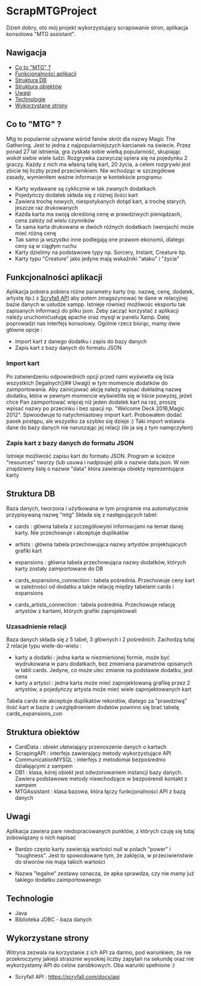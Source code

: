 # ScrapMTGProject


Dzień dobry, oto mój projekt wykorzystujący scrapowanie stron, aplikacja konsolowa "MTG assistant".


## Nawigacja
* [Co to "MTG" ? ](##Co-to-"MTG"-?)
* [Funkcjonalności aplikacji](##Funkcjonalności-aplikacji)
* [Struktura DB](##Struktura-DB)
* [Struktura obiektów](##Struktura-obiektów)
* [Uwagi](##Uwagi)
* [Technologie](##Technologie)
* [Wykorzystane strony](##Wykorzystane-strony)



## Co to "MTG" ?
Mtg to popularnie używane wśród fanów skrót dla nazwy Magic The Gathering. Jest to jedna z najpopularniejszych karcianek na świecie.
Przez ponad 27 lat istnienia, gra zyskała sobie wielką popularność, skupiając wokół siebie wiele ludzi. Rozgrywka zazwyczaj opiera 
się na pojedynku 2 graczy. Każdy z nich ma własną talię kart, 20 życia, a celem rozgrywki jest zbicie tej liczby przed przeciwnikiem.
Nie wchodząc w szczegółowe zasady, wymieniłem ważne informacje w kontekście programu:



* Karty wydawane są cyklicznie w tak zwanych dodatkach
* Pojedyńczy dodatek składa się z różnej ilości kart
* Zawiera trochę nowych, niespotykanych dotąd kart, a trochę starych, jeszcze raz drukowanych
* Każda karta ma swoją określoną cenę w prawdziwych pieniądzach, cena zależy od wielu czynników
* Ta sama karta drukowana w dwóch różnych dodatkach (wersjach) może mieć różną cenę
* Tak samo ja wszystko inne podlegają one prawom ekonomii, dlatego ceny są w ciągłym ruchu
* Karty dzielimy na podstawowe typy np. Sorcery, Instant, Creature itp. 
* Karty typu "Creature" jako jedyne mają wskaźniki "ataku" i "życia"



## Funkcjonalności aplikacji
Aplikacja pobiera pobiera różne parametry karty (np. nazwę, cenę, dodatek, artystę itp.) z [Scryfall API](https://scryfall.com/docs/api)
aby potem zmagazynować te dane w relacyjnej bazie danych w usłudze xampp. Istnieje również możliwośc eksportu tak zapisanych informacji do pliku json.
Żeby zacząć korzystać z aplikacji należy uruchomićusługę apache oraz mysql w panelu Xamp. Dalej poprowadzi nas interfejs konsolowy. 
Ogólnie rzecz biorąc, mamy dwie główne opcje : 

* Import kart z danego dodatku i zapis do bazy danych
* Zapis kart z bazy danych do formatu JSON

### Import kart
Po zatwierdzeniu odpowiednich opcji przed nami wyświetla się lista wszystkich [legalnych](## Uwagi) w tym momencie dodatków do zaimportowania.
Aby zainicjować akcję należy wpisać dokładną nazwę dodatku, która w pewnym momencie wyświetliła się w liście powyżej, jeżeli chce Pan zaimportować
więcej niż jeden dodatek kart na raz, proszę wpisać nazwy po przecinku i bez spacji np. "Welcome Deck 2016,Magic 2012". Spwoodwuje to natychmiastowy import kart.
Próbowałem dodać pasek postępu, ale wszystko za szybko się dzieje :) Taki import wstawia dane do bazy danych nie naruszając jej relacji
(ile ja się z tym namęczyłem)

### Zapis kart z bazy danych do formatu JSON
Istnieje możliwość zapisu kart do formatu JSON. Program w ścieżce "resources" tworzy (lub usuwa i nadpisuje) plik o nazwie data.json. W nim znajdziemy listę o nazwie "data"
która zawieraja obiekty reprezentujące karty



## Struktura DB
Baza danych, tworzona i użytkowana w tym programie ma automatycznie przypisywaną nazwę "mtg"
Składa się z następujących tabel:

* cards : główna tabela z szczegółowymi informacjami na temat danej karty. Nie przechowuje i akceptuje duplikatów
* artists : główna tabela przechowująca nazwy artystów projektujacych grafiki kart
* expansions : główna tabela przechowująca nazwy dodatków, których karty zostały zaimportowane do DB

* cards_expansions_connection : tabela pośrednia. Przechowuje ceny kart w zależności od dodatku a także relację między tabelami cards i expansions
* cards_artists_connection : tabela pośrednia. Przechowuje relację artystów z kartami, których grafiki zaprojektowali


### Uzasadnienie relacji
Baza danych składa się z 5 tabel, 3 głównych i 2 pośrednich. Zachodzą tutaj 2 relacje typu wiele-do-wielu : 
* karty a dodatki : jedna karta w niezmienionej formie, może być wydrukowana w paru dodatkach, bez zmieniana parametrów opisanych w tabli cards. Jedyne, co może ulec zmianie na podstawie dodatku, jest cena
* karty a artyści : jedna karta może mieć zaprojektowaną grafikę przez 2 artystów, a pojedyńczy artysta może mieć wiele zaprojektowanych kart

Tabela cards nie akceptuje duplikatów rekordów, dlatego za "prawdziwą" ilość kart w bazie z uwzględnieniem dodatów powinno się brać tabelę cards_expansions_con






## Struktura obiektów

* CardData : obiekt ułatwiający przenoszenie danych o kartach
* ScrapingAPI : interfejs zawierający metody wykorzystujące API
* CommunicationMYSQL : interfejs z metodomai bezpośrednio działającymi z xampem
* DB1 : klasa, kórej obiekt jest odwzorowaniem instancji bazy danych. Zawiera podstawowe metody niewchodzące w bezpośrendi kontakt z xampem
* MTGAssistant : klasa bazowa, która łączy funkcjonalności API z bazą danych

 
## Uwagi
Aplikacja zawiera pare niedopracowanych punktów, z których czuję się tutaj zobowiązany o nich napisać

* Bardzo często karty zawierają wartości null w polach "power" i "toughness". Jest to spowodowane tym, że zaklęcia, 
  w przeciwieństwie do stworów nie maja takich wartości
 
* Nazwa "legalne" zestawy oznacza, że apka sprawdza, czy nie mamy już takiego dodatku zaimportowanego
 


## Technologie

* Java
* Biblioteka JDBC - baza danych



## Wykorzystane strony

Witryna zezwala na korzystanie z ich API za darmo, pod warunkiem, że nie przekroczymy jakiejś strasznie wysokiej liczby
zapytań na sekundę oraz nie wykorzystamy API do celów zarobkowych. Oba warunki spełnione :)

* Scryfall API : https://scryfall.com/docs/api





